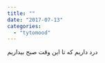 ```yaml
---
title: ""
date: "2017-07-13"
categories: 
  - "tytomood"
---
```


درد داریم که تا این وقت صبح بیداریم
